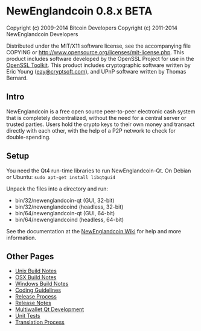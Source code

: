 NewEnglandcoin 0.8.x BETA
====================

Copyright (c) 2009-2014 Bitcoin Developers
Copyright (c) 2011-2014 NewEnglandcoin Developers

Distributed under the MIT/X11 software license, see the accompanying
file COPYING or http://www.opensource.org/licenses/mit-license.php.
This product includes software developed by the OpenSSL Project for use in the [OpenSSL Toolkit](http://www.openssl.org/). This product includes
cryptographic software written by Eric Young ([eay@cryptsoft.com](mailto:eay@cryptsoft.com)), and UPnP software written by Thomas Bernard.


Intro
---------------------
NewEnglandcoin is a free open source peer-to-peer electronic cash system that is
completely decentralized, without the need for a central server or trusted
parties.  Users hold the crypto keys to their own money and transact directly
with each other, with the help of a P2P network to check for double-spending.


Setup
---------------------
You need the Qt4 run-time libraries to run NewEnglandcoin-Qt. On Debian or Ubuntu:
	`sudo apt-get install libqtgui4`

Unpack the files into a directory and run:

- bin/32/newenglandcoin-qt (GUI, 32-bit)
- bin/32/newenglandcoind (headless, 32-bit)
- bin/64/newenglandcoin-qt (GUI, 64-bit)
- bin/64/newenglandcoind (headless, 64-bit)

See the documentation at the [NewEnglandcoin Wiki](http://newenglandcoin.info)
for help and more information.


Other Pages
---------------------
- [Unix Build Notes](build-unix.md)
- [OSX Build Notes](build-osx.md)
- [Windows Build Notes](build-msw.md)
- [Coding Guidelines](coding.md)
- [Release Process](release-process.md)
- [Release Notes](release-notes.md)
- [Multiwallet Qt Development](multiwallet-qt.md)
- [Unit Tests](unit-tests.md)
- [Translation Process](translation_process.md)
